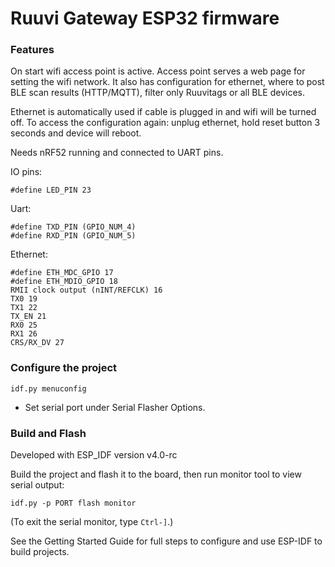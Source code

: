# Ruuvi Gateway ESP32 firmware

### Features

On start wifi access point is active. Access point serves a web page for setting the wifi network. It also has configuration for ethernet, where to post BLE scan results (HTTP/MQTT), filter only Ruuvitags or all BLE devices.

Ethernet is automatically used if cable is plugged in and wifi will be turned off. To access the configuration again: unplug ethernet, hold reset button 3 seconds and device will reboot.

Needs nRF52 running and connected to UART pins.

IO pins:
```
#define LED_PIN 23
```
Uart:
```
#define TXD_PIN (GPIO_NUM_4)
#define RXD_PIN (GPIO_NUM_5)
```
Ethernet:
```
#define ETH_MDC_GPIO 17
#define ETH_MDIO_GPIO 18
RMII clock output (nINT/REFCLK) 16
TX0 19
TX1 22
TX_EN 21
RX0 25
RX1 26
CRS/RX_DV 27
```

### Configure the project

```
idf.py menuconfig
```

* Set serial port under Serial Flasher Options.

### Build and Flash

Developed with ESP_IDF version v4.0-rc

Build the project and flash it to the board, then run monitor tool to view serial output:

```
idf.py -p PORT flash monitor
```

(To exit the serial monitor, type ``Ctrl-]``.)

See the Getting Started Guide for full steps to configure and use ESP-IDF to build projects.
